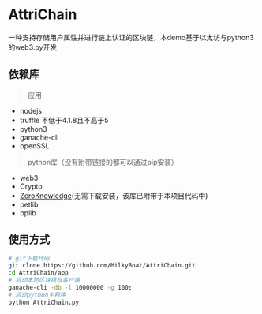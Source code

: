# AttriChain
一种支持存储用户属性并进行链上认证的区块链，本demo基于以太坊与python3的web3.py开发

## 依赖库
> 应用
* nodejs
* truffle 不低于4.1.8且不高于5
* python3
* ganache-cli
* openSSL

> python库（没有附带链接的都可以通过pip安装）
* web3
* Crypto
* [ZeroKnowledge](https://github.com/anudit/zkpython)(无需下载安装，该库已附带于本项目代码中)
* petlib
* bplib

## 使用方式
```bash
# git下载代码
git clone https://github.com/MilkyBoat/AttriChain.git
cd AttriChain/app
# 启动本地区块链与客户端
ganache-cli -db -l 10000000 -g 100;
# 启动python主程序
python AttriChain.py
```
